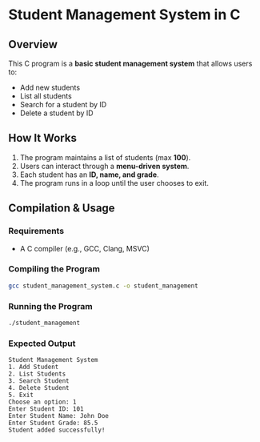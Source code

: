 # Student Management System in C

## Overview
This C program is a **basic student management system** that allows users to:
- Add new students
- List all students
- Search for a student by ID
- Delete a student by ID

## How It Works
1. The program maintains a list of students (max **100**).
2. Users can interact through a **menu-driven system**.
3. Each student has an **ID, name, and grade**.
4. The program runs in a loop until the user chooses to exit.

## Compilation & Usage

### Requirements
- A C compiler (e.g., GCC, Clang, MSVC)

### Compiling the Program
```sh
gcc student_management_system.c -o student_management
```

### Running the Program
```sh
./student_management
```

### Expected Output
```
Student Management System
1. Add Student
2. List Students
3. Search Student
4. Delete Student
5. Exit
Choose an option: 1
Enter Student ID: 101
Enter Student Name: John Doe
Enter Student Grade: 85.5
Student added successfully!
```